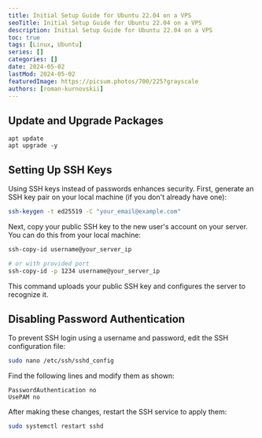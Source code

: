 ```yaml
---
title: Initial Setup Guide for Ubuntu 22.04 on a VPS
seoTitle: Initial Setup Guide for Ubuntu 22.04 on a VPS
description: Initial Setup Guide for Ubuntu 22.04 on a VPS
toc: true
tags: [Linux, Ubuntu]
series: []
categories: []
date: 2024-05-02
lastMod: 2024-05-02
featuredImage: https://picsum.photos/700/225?grayscale
authors: [roman-kurnovskii]
---
```



## Update and Upgrade Packages

```
apt update
apt upgrade -y
```

## Setting Up SSH Keys

Using SSH keys instead of passwords enhances security. First, generate an SSH key pair on your local machine (if you don't already have one):

```bash
ssh-keygen -t ed25519 -C "your_email@example.com"
```

Next, copy your public SSH key to the new user's account on your server. You can do this from your local machine:

```bash
ssh-copy-id username@your_server_ip

# or with provided port
ssh-copy-id -p 1234 username@your_server_ip
```

This command uploads your public SSH key and configures the server to recognize it.

## Disabling Password Authentication

To prevent SSH login using a username and password, edit the SSH configuration file:

```sh
sudo nano /etc/ssh/sshd_config
```

Find the following lines and modify them as shown:

```plaintext
PasswordAuthentication no
UsePAM no
```

After making these changes, restart the SSH service to apply them:

```bash
sudo systemctl restart sshd
```
